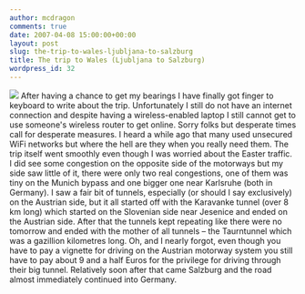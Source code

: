 ```yaml
---
author: mcdragon
comments: true
date: 2007-04-08 15:00:00+00:00
layout: post
slug: the-trip-to-wales-ljubljana-to-salzburg
title: The trip to Wales (Ljubljana to Salzburg)
wordpress_id: 32
---
```


![](https://lh3.google.com/image/Martin.McDowell/RmLjY6f-9jE/AAAAAAAAATQ/7sY9Kn-h0fA/s160-c/TravelToWales.jpg)
After having a chance to get my bearings I have finally got finger to keyboard to write about the trip. Unfortunately I still do not have an internet connection and despite having a wireless-enabled laptop I still cannot get to use someone's wireless router to get online. Sorry folks but desperate times call for desperate measures. I heard a while ago that many used unsecured WiFi networks but where the hell are they when you really need them.
The trip itself went smoothly even though I was worried about the Easter traffic. I did see some congestion on the opposite side of the motorways but my side saw little of it, there were only two real congestions, one of them was tiny on the Munich bypass and one bigger one near Karlsruhe (both in Germany).
I saw a fair bit of tunnels, especially (or should I say exclusively) on the Austrian side, but it all started off with the Karavanke tunnel (over 8 km long) which started on the Slovenian side near Jesenice and ended on the Austrian side. After that the tunnels kept repeating like there were no tomorrow and ended with the mother of all tunnels – the Taurntunnel which was a gazillion kilometres long. Oh, and I nearly forgot, even though you have to pay a vignette for driving on the Austrian motorway system you still have to pay about 9 and a half Euros for the privilege for driving through their big tunnel.
Relatively soon after that came Salzburg and the road almost immediately continued into Germany.
